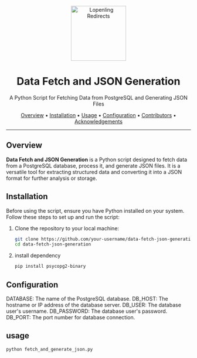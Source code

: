 <p align="center">
  <a href="https://openpecha.org"><img src="https://avatars.githubusercontent.com/u/82142807?s=400&u=19e108a15566f3a1449bafb03b8dd706a72aebcd&v=4" alt="Lopenling Redirects" width="150"></a>
</p>

<h1 align="center">Data Fetch and JSON Generation</h1>

<p align="center">A Python Script for Fetching Data from PostgreSQL and Generating JSON Files</p>

<p align="center">
  <a href="#overview">Overview</a> •
  <a href="#installation">Installation</a> •
  <a href="#usage">Usage</a> •
  <a href="#configuration">Configuration</a> •
  <a href="#contributors">Contributors</a> •
  <a href="#acknowledgements">Acknowledgements</a>
</p>

---

## Overview

**Data Fetch and JSON Generation** is a Python script designed to fetch data from a PostgreSQL database, process it, and generate JSON files. It is a versatile tool for extracting structured data and converting it into a JSON format for further analysis or storage.

## Installation

Before using the script, ensure you have Python installed on your system. Follow these steps to set up and run the script:

1. Clone the repository to your local machine:

   ```bash
   git clone https://github.com/your-username/data-fetch-json-generation.git
   cd data-fetch-json-generation
   ```
2. install dependency

   ```bash
   pip install psycopg2-binary
   ```
   
## Configuration
   
   DATABASE: The name of the PostgreSQL database.
   DB_HOST: The hostname or IP address of the database server.
   DB_USER: The database user's username.
   DB_PASSWORD: The database user's password.
   DB_PORT: The port number for database connection.

## usage

   ```bash
   python fetch_and_generate_json.py
   ```

